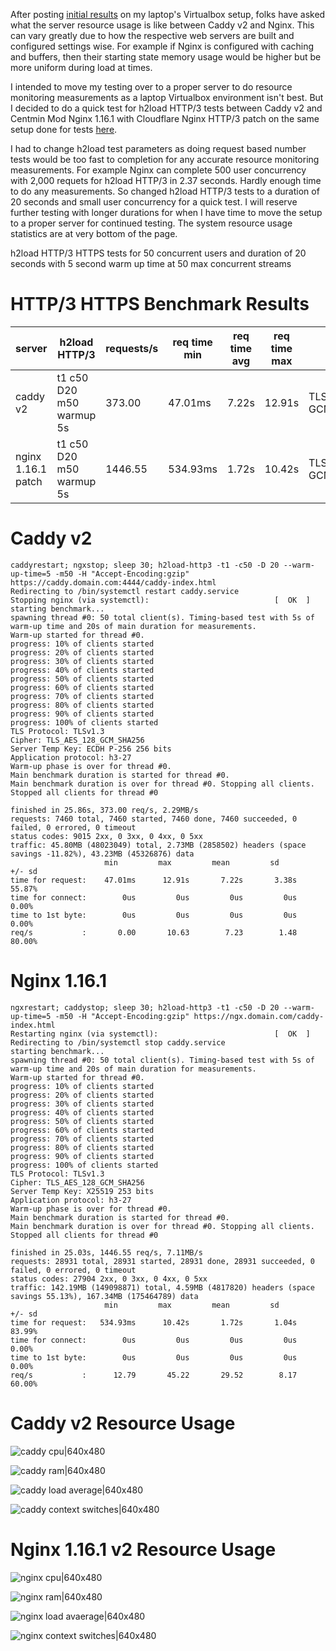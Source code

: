 After posting [initial results](https://github.com/centminmod/centminmod-caddy-v2) on my laptop's Virtualbox setup, folks have asked what the server resource usage is like between Caddy v2 and Nginx. This can vary greatly due to how the respective web servers are built and configured settings wise. For example if Nginx is configured with caching and buffers, then their starting state memory usage would be higher but be more uniform during load at times.

I intended to move my testing over to a proper server to do resource monitoring measurements as a laptop Virtualbox environment isn't best. But I decided to do a quick test for h2load HTTP/3 tests between Caddy v2 and Centmin Mod Nginx 1.16.1 with Cloudflare Nginx HTTP/3 patch on the same setup done for tests [here](https://github.com/centminmod/centminmod-caddy-v2).

I had to change h2load test parameters as doing request based number tests would be too fast to completion for any accurate resource monitoring measurements. For example Nginx can complete 500 user concurrency with 2,000 requets for h2load HTTP/3 in 2.37 seconds. Hardly enough time to do any measurements. So changed h2load HTTP/3 tests to a duration of 20 seconds and small user concurrency for a quick test. I will reserve further testing with longer durations for when I have time to move the setup to a proper server for continued testing. The system resource usage statistics are at very bottom of the page.

h2load HTTP/3 HTTPS tests for 50 concurrent users and duration of 20 seconds with 5 second warm up time at 50 max concurrent streams

# HTTP/3 HTTPS Benchmark Results

| server | h2load HTTP/3 | requests/s | req time min | req time avg | req time max | cipher | protocol | successful req | failed req |
| ---| --- |--- |--- |--- |--- |--- |--- |---|---|
| caddy v2 | t1 c50 D20 m50 warmup 5s | 373.00 | 47.01ms | 7.22s | 12.91s | TLS_AES_128-GCM_SHA256  | h3-27 TLSv1.3 | 100% | 0% |
| nginx 1.16.1 patch | t1 c50 D20 m50 warmup 5s | 1446.55 | 534.93ms | 1.72s | 10.42s | TLS_AES_128-GCM_SHA256  | h3-27 TLSv1.3 | 100% | 0% |

# Caddy v2

```
caddyrestart; ngxstop; sleep 30; h2load-http3 -t1 -c50 -D 20 --warm-up-time=5 -m50 -H "Accept-Encoding:gzip" https://caddy.domain.com:4444/caddy-index.html
Redirecting to /bin/systemctl restart caddy.service
Stopping nginx (via systemctl):                            [  OK  ]
starting benchmark...
spawning thread #0: 50 total client(s). Timing-based test with 5s of warm-up time and 20s of main duration for measurements.
Warm-up started for thread #0.
progress: 10% of clients started
progress: 20% of clients started
progress: 30% of clients started
progress: 40% of clients started
progress: 50% of clients started
progress: 60% of clients started
progress: 70% of clients started
progress: 80% of clients started
progress: 90% of clients started
progress: 100% of clients started
TLS Protocol: TLSv1.3
Cipher: TLS_AES_128_GCM_SHA256
Server Temp Key: ECDH P-256 256 bits
Application protocol: h3-27
Warm-up phase is over for thread #0.
Main benchmark duration is started for thread #0.
Main benchmark duration is over for thread #0. Stopping all clients.
Stopped all clients for thread #0

finished in 25.86s, 373.00 req/s, 2.29MB/s
requests: 7460 total, 7460 started, 7460 done, 7460 succeeded, 0 failed, 0 errored, 0 timeout
status codes: 9015 2xx, 0 3xx, 0 4xx, 0 5xx
traffic: 45.80MB (48023049) total, 2.73MB (2858502) headers (space savings -11.82%), 43.23MB (45326876) data
                     min         max         mean         sd        +/- sd
time for request:    47.01ms      12.91s       7.22s       3.38s    55.87%
time for connect:        0us         0us         0us         0us     0.00%
time to 1st byte:        0us         0us         0us         0us     0.00%
req/s           :       0.00       10.63        7.23        1.48    80.00%
```

# Nginx 1.16.1

```
ngxrestart; caddystop; sleep 30; h2load-http3 -t1 -c50 -D 20 --warm-up-time=5 -m50 -H "Accept-Encoding:gzip" https://ngx.domain.com/caddy-index.html
Restarting nginx (via systemctl):                          [  OK  ]
Redirecting to /bin/systemctl stop caddy.service
starting benchmark...
spawning thread #0: 50 total client(s). Timing-based test with 5s of warm-up time and 20s of main duration for measurements.
Warm-up started for thread #0.
progress: 10% of clients started
progress: 20% of clients started
progress: 30% of clients started
progress: 40% of clients started
progress: 50% of clients started
progress: 60% of clients started
progress: 70% of clients started
progress: 80% of clients started
progress: 90% of clients started
progress: 100% of clients started
TLS Protocol: TLSv1.3
Cipher: TLS_AES_128_GCM_SHA256
Server Temp Key: X25519 253 bits
Application protocol: h3-27
Warm-up phase is over for thread #0.
Main benchmark duration is started for thread #0.
Main benchmark duration is over for thread #0. Stopping all clients.
Stopped all clients for thread #0

finished in 25.03s, 1446.55 req/s, 7.11MB/s
requests: 28931 total, 28931 started, 28931 done, 28931 succeeded, 0 failed, 0 errored, 0 timeout
status codes: 27904 2xx, 0 3xx, 0 4xx, 0 5xx
traffic: 142.19MB (149098871) total, 4.59MB (4817820) headers (space savings 55.13%), 167.34MB (175464789) data
                     min         max         mean         sd        +/- sd
time for request:   534.93ms      10.42s       1.72s       1.04s    83.99%
time for connect:        0us         0us         0us         0us     0.00%
time to 1st byte:        0us         0us         0us         0us     0.00%
req/s           :      12.79       45.22       29.52        8.17    60.00%
```

# Caddy v2 Resource Usage

![caddy cpu|640x480](charts/sar/h2load-http3-may10-2020/caddy/cpu.png)

![caddy ram|640x480](charts/sar/h2load-http3-may10-2020/caddy/ram.png)

![caddy load average|640x480](charts/sar/h2load-http3-may10-2020/caddy/loadaverage.png)

![caddy context switches|640x480](charts/sar/h2load-http3-may10-2020/caddy/contextsw.png)

# Nginx 1.16.1 v2 Resource Usage

![nginx cpu|640x480](charts/sar/h2load-http3-may10-2020/nginx/cpu.png)

![nginx ram|640x480](charts/sar/h2load-http3-may10-2020/nginx/ram.png)

![nginx load avaerage|640x480](charts/sar/h2load-http3-may10-2020/nginx/loadaverage.png)

![nginx context switches|640x480](charts/sar/h2load-http3-may10-2020/nginx/contextsw.png)





